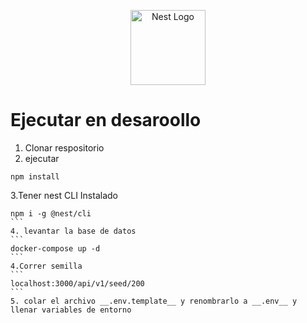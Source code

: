 <p align="center">
  <a href="http://nestjs.com/" target="blank"><img src="https://nestjs.com/img/logo-small.svg" width="120" alt="Nest Logo" /></a>
</p>

# Ejecutar en desaroollo

1. Clonar respositorio
2. ejecutar

```
npm install
```

3.Tener nest CLI Instalado

````
npm i -g @nest/cli
```
4. levantar la base de datos
```
docker-compose up -d
```
4.Correr semilla
```
localhost:3000/api/v1/seed/200
```
5. colar el archivo __.env.template__ y renombrarlo a __.env__ y llenar variables de entorno


````
